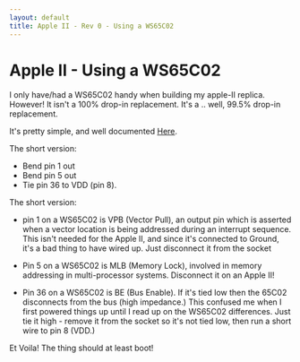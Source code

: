 ```yaml
---
layout: default
title: Apple II - Rev 0 - Using a WS65C02
---
```


# Apple II - Using a WS65C02

I only have/had a WS65C02 handy when building my apple-II replica.
However! It isn't a 100% drop-in replacement.  It's a .. well, 99.5%
drop-in replacement.

It's pretty simple, and well documented [Here](https://www.westerndesigncenter.com/wdc/AN-002_W65C02S_Replacements.php).

The short version:

 * Bend pin 1 out
 * Bend pin 5 out
 * Tie pin 36 to VDD (pin 8).

The short version:

 * pin 1 on a WS65C02 is VPB (Vector Pull), an output pin which is asserted
   when a vector location is being addressed during an interrupt sequence.
   This isn't needed for the Apple II, and since it's connected to Ground,
   it's a bad thing to have wired up.  Just disconnect it from the socket

 * Pin 5 on a WS65C02 is MLB (Memory Lock), involved in
   memory addressing in multi-processor systems.
   Disconnect it on an Apple II!

 * Pin 36 on a WS65C02 is BE (Bus Enable).  If it's tied low then the 65C02
   disconnects from the bus (high impedance.)  This confused me when I first
   powered things up until I read up on the WS65C02 differences.  Just tie it
   high - remove it from the socket so it's not tied low, then run a short
   wire to pin 8 (VDD.)

Et Voila!  The thing should at least boot!
